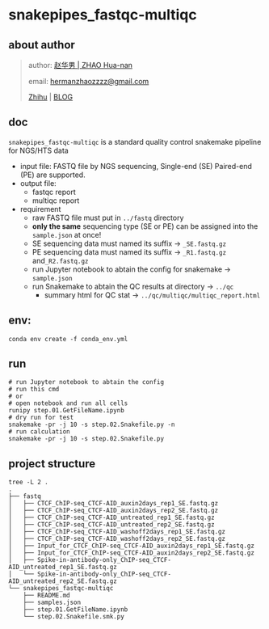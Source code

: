 # snakepipes_fastqc-multiqc
## about author

> author: [赵华男 | ZHAO Hua-nan](https://scholar.google.com/citations?user=ojSVoWQAAAAJ&hl=en)
>
> email: hermanzhaozzzz@gmail.com
>
> [Zhihu](https://www.zhihu.com/people/hymanzhaozzzz) | [BLOG](http://zhaohuanan.cc)

## doc
`snakepipes_fastqc-multiqc` is a standard quality control snakemake pipeline for NGS/HTS data
- input file: FASTQ file by NGS sequencing, Single-end (SE) Paired-end (PE) are supported.
- output file:
    - fastqc report
    - multiqc report
- requirement
    - raw FASTQ file must put in `../fastq` directory
    - **only the same** sequencing type (SE or PE) can be assigned into the `sample.json` at once!
    - SE sequencing data must named its suffix -> `_SE.fastq.gz`
    - PE sequencing data must named its suffix -> `_R1.fastq.gz` and`_R2.fastq.gz`
    - run Jupyter notebook to abtain the config for snakemake -> `sample.json`
    - run Snakemake to abtain the QC results at directory -> `../qc`
        - summary html for QC stat -> `../qc/multiqc/multiqc_report.html`


## env:
```
conda env create -f conda_env.yml
```
## run
```shell
# run Jupyter notebook to abtain the config
# run this cmd
# or
# open notebook and run all cells
runipy step.01.GetFileName.ipynb
# dry run for test
snakemake -pr -j 10 -s step.02.Snakefile.py -n
# run calculation
snakemake -pr -j 10 -s step.02.Snakefile.py
```


## project structure
```shell
tree -L 2 .
.
├── fastq
│   ├── CTCF_ChIP-seq_CTCF-AID_auxin2days_rep1_SE.fastq.gz
│   ├── CTCF_ChIP-seq_CTCF-AID_auxin2days_rep2_SE.fastq.gz
│   ├── CTCF_ChIP-seq_CTCF-AID_untreated_rep1_SE.fastq.gz
│   ├── CTCF_ChIP-seq_CTCF-AID_untreated_rep2_SE.fastq.gz
│   ├── CTCF_ChIP-seq_CTCF-AID_washoff2days_rep1_SE.fastq.gz
│   ├── CTCF_ChIP-seq_CTCF-AID_washoff2days_rep2_SE.fastq.gz
│   ├── Input_for_CTCF_ChIP-seq_CTCF-AID_auxin2days_rep1_SE.fastq.gz
│   ├── Input_for_CTCF_ChIP-seq_CTCF-AID_auxin2days_rep2_SE.fastq.gz
│   ├── Spike-in-antibody-only_ChIP-seq_CTCF-AID_untreated_rep1_SE.fastq.gz
│   └── Spike-in-antibody-only_ChIP-seq_CTCF-AID_untreated_rep2_SE.fastq.gz
└── snakepipes_fastqc-multiqc
    ├── README.md
    ├── samples.json
    ├── step.01.GetFileName.ipynb
    └── step.02.Snakefile.smk.py
```


    
